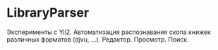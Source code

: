 LibraryParser
=============

Эксперименты с Yii2. Автоматизация распознавания скопа книжек различных форматов (djvu, ...). Редактор. Просмотр. Поиск.
